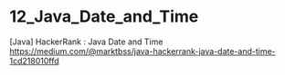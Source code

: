 # 12_Java_Date_and_Time
[Java] HackerRank : Java Date and Time
https://medium.com/@marktbss/java-hackerrank-java-date-and-time-1cd218010ffd
